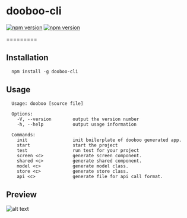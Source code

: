 # dooboo-cli
<p align="left">
  <a href="https://npmjs.org/package/dooboo-cli"><img alt="npm version" src="http://img.shields.io/npm/v/dooboo-cli.svg?style=flat-square"></a>
  <a href="https://npmjs.org/package/dooboo-cli"><img alt="npm version" src="http://img.shields.io/npm/dm/dooboo-cli.svg?style=flat-square"></a>
</p>
=========

## Installation
```
  npm install -g dooboo-cli
```

## Usage
```
  Usage: dooboo [source file]

  Options:
    -V, --version        output the version number
    -h, --help           output usage information
    
  Commands:
    init                 init boilerplate of dooboo generated app.
    start                start the project
    test                 run test for your project
    screen <c>           generate screen component.
    shared <c>           generate shared component.
    model <c>            generate model class.
    store <c>            generate store class.
    api <c>              generate file for api call format.
```
## Preview
![alt text](https://firebasestorage.googleapis.com/v0/b/bookoo-89f6c.appspot.com/o/dooboo.png?alt=media&token=81d08aa5-fd73-46bb-81e1-1d757007b520)
